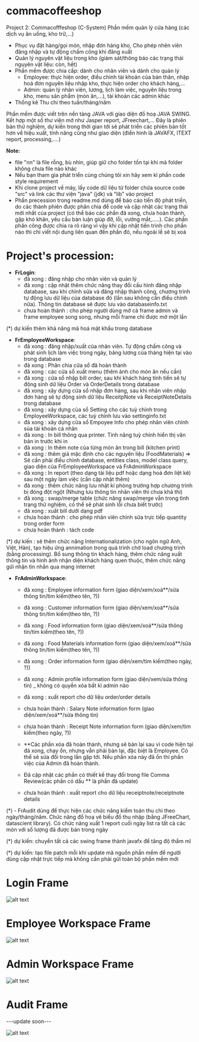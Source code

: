 ﻿# commacoffeeshop
Project 2: Commacofffeshop (C-System)
Phần mềm quản lý cửa hàng (các dịch vụ ăn uống, kho trữ,...)
  - Phục vụ đặt hàng/gọi món, nhập đơn hàng kho, Cho phép nhên viên đăng nhập và tự động chấm công khi đăng xuất
  - Quản lý nguyên vật liệu trong kho (giám sát/thông báo các trạng thái nguyên vật liệu: còn, hết)
  - Phần mềm được chia cấp: dành cho nhân viên và dành cho quản lý
    + Employee: thực hiện order, điều chỉnh tài khoản của bản thân, nhập hoá đơn nguyên liệu nhập kho, thực hiện order cho khách hàng,...
    + Admin: quản lý nhân viên, lương, lịch làm việc, nguyên liệu trong kho, menu sản phẩm (món ăn,...), tài khoản các admin khác
  - Thống kê Thu chi theo tuần/tháng/năm

Phần mềm được viết trên nền tảng JAVA với giao diện đồ hoạ JAVA SWING. Kết hợp một số thư viện mở như Jasper report, JFreechart,...
Đây là phiên bản thử nghiệm, dự kiến trong thời gian tới sẽ phát triển các phiên bản tốt hơn về hiệu xuất, tính năng cũng như giao diện (điển hình là JAVAFX, ITEXT report, processing,....)


**Note:**
 - file "nn" là file rỗng, bù nhìn, giúp giữ cho folder tồn tại khi mà folder không chưa file nào khác
 - Nếu bạn tham gia phát triển cùng chúng tôi xin hãy xem kĩ phần code style requirement
 - Khi clone project về máy, lấy code dữ liệu từ folder chứa source code "src" và link các thư viện "java" (jdk) và "lib" vào project
 - Phần precession trong readme.md dùng để báo cáo tiến độ phát triển, do các thành phiên được phân chia để code và cập nhật các trạng thái mới nhất của project (có thể báo các phần đã xong, chưa hoàn thành, gặp khó khăn, yêu cầu bàn luận giúp đỡ, lỗi, vướng mắt,.....). Các phần phân công được chia ra rõ ràng vì vậy khi cập nhật tiến trình cho phần nào thì chỉ viết nội dung liên quan đến phần đó, nếu ngoài lề sẽ bị xoá


# Project's procession:
  - **FrLogin**:
    + đã xong : đăng nhập cho nhân viên và quản lý
    + đã xong : cập nhật thêm chức năng thay đổi cấu hình đăng nhập database, sau khi chỉnh sửa và đăng nhập thành công, chương trình tự động lưu dữ liệu của database đó (lần sau không cần điều chỉnh nữa). Thông tin database sẽ được lưu vào databaseinfo.txt
    + chưa hoàn thành : cho phép người dùng mở cả frame admin và frame employee song song, nhưng mỗi frame chỉ được mở một lần 

(*) dự kiến thêm khả năng mã hoá mật khẩu trong database

  - **FrEmployeeWorkspace**:
    + đã xong : đăng nhập/xuất của nhân viên. Tự động chấm công và phát sinh lịch làm việc trong ngày, bảng lương của tháng hiện tại vào trong database
    + đã xong : Phân chia cửa sổ đã hoàn thành
    + đã xong : các cửa sổ xuất menu (thêm ảnh cho món ăn nếu cần)
    + đã xong : cửa sổ nhập bill order, sau khi khách hàng tính tiền sẽ tự động sinh dữ liệu Order và OrderDetails trong database
    + đã xong : xây dựng cửa sổ nhập đơn hàng, sau khi nhân viên nhập đơn hàng sẽ tự động sinh dữ liệu ReceitpNote và ReceiptNoteDetails trong database
    + đã xong : xây dựng của sổ Setting cho các tuỳ chỉnh trong EmployeeWorkspace, các tuỳ chỉnh lưu vào settinginfo.txt
    + đã xong : xây dựng cửa sổ Empoyee Info cho phép nhân viên chỉnh sủa tài khoản cá nhân
    + đã xong : In bill thông qua printer. Tính năng tuỳ chỉnh hiển thị văn bản in trước khi in
    + đã xong : In thêm note của từng món ăn trong bill (kitchen print)
    + đã xong : thêm giá mặc định cho các nguyên liệu (FoodMaterials) => Sẽ cần phải điều chỉnh database, entities class, model class query, giao diện của FrEmployeeWorkspace và FrAdminWorkspace
    + đã xong : In report (theo dạng tài liệu pdf hoặc dạng hoá đơn liệt kê) sau một ngày làm việc (cần cập nhật thêm)
    + đã xong : thêm chức năng lưu nhật kí phòng trường hợp chương trình bị đóng đột ngột (Nhưng lưu thông tin nhân viên thì chưa khả thi)
    + đã xong : swap/merge table (chức năng swap/merge vẫn trong tình trạng thử nghiệm, có thể sẽ phát sinh lỗi chưa biết trước)
    + đã xong : xuất bill dưới dạng pdf
    + chưa hoàn thành : cho phép nhân viên chỉnh sửa trực tiếp quantity trong order form
    + chưa hoàn thành : tách code
    

(*) dự kiến : sẽ thêm chức năng Internationalization (cho ngôn ngữ Anh, Việt, Hàn), tạo hiệu ứng annimation trong quá trình chờ load chương trình (bằng processing). Bổ sung thông tin khách hàng, thêm chức năng xuất thông tin và hình ảnh nhận diện khách hàng quen thuộc, thêm chức năng gửi nhận tin nhắn qua mạng internet

  - **FrAdminWorkspace**:
  	+ đã xong : Employee information form (giao diện/xem/xoá**/sửa thông tin/tìm kiếm(theo tên, ?))
  	+ đã xong : Customer information form (giao diện/xem/xoá**/sửa thông tin/tìm kiếm(theo tên, ?))
  	+ đã xong : Food information form (giao diện/xem/xoá**/sửa thông tin/tìm kiếm(theo tên, ?))
  	+ đã xong : Food Materials information form (giao diện/xem/xoá**/sửa thông tin/tìm kiếm(theo tên, ?))
  	+ đã xong : Order information form (giao diện/xem/tìm kiếm(theo ngày, ?))
  	+ đã xong : Admin profile information form (giao diện/xem/sửa thông tin) _ không có quyền xóa bất kì admin nào
  	+ đã xong :  xuất report cho dữ liệu order/order details

  	+ chưa hoàn thành : Salary Note information form (giao diện/xem/xoá**/sửa thông tin)
  	+ chưa hoàn thành : Receipt Note information form (giao diện/xem/tìm kiếm(theo ngày, ?))
	+ **Các phần xóa đã hoàn thành, nhưng sẽ bàn lại sau vì code hiện tại đã xong, chạy ổn, nhưng vẫn phải bàn lại, đặc biệt là Employee. Có thể sẽ sửa đổi trong lần gặp tới. Nếu phần xóa này đã ổn thì phần việc của Admin đã hoàn thành.
	+ Đã cập nhật các phần có thiết kế thay đổi trong file Comma Review(các phần có dấu ** là phần đã update)
	+ chưa hoàn thành : xuất report cho dữ liệu receiptnote/receiptnote details


(*)  - FrAudit dùng để thực hiện các chức năng kiểm toán thu chi theo ngày/tháng/năm. Chức năng đồ hoạ vẽ biểu đồ thu nhập (bằng JFreeChart, datascient library). Có chức năng xuất 1 report cuối ngày list ra tất cả các món với số lượng đã được bán trong ngày

(*) dự kiến: chuyển tất cả các swing frame thành javafx để tăng độ thẩm mĩ

(*) dự kiến: tạo file patch mỗi khi update mã nguồn phần mềm để người dùng cập nhật trực tiếp mà không cần phải gửi toàn bộ phần mềm mới
  
# Login Frame
  ![alt text](https://github.com/luuductrung1234/commacoffeeshop/blob/master/repo%20picture/login_image.png)


# Employee Workspace Frame
  ![alt text](https://github.com/luuductrung1234/commacoffeeshop/blob/master/repo%20picture/emp_workspace.png)


# Admin Workspace Frame  
  ![alt text](https://github.com/luuductrung1234/commacoffeeshop/blob/master/repo%20picture/admin_workspace.png)
  
  
# Audit Frame
  ---update soon---
  
  ![alt text]()
